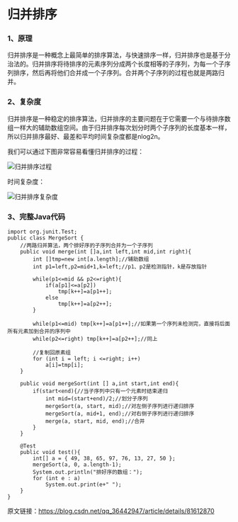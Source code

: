 # 归并排序

### 1、原理

归并排序是一种概念上最简单的排序算法，与快速排序一样，归并排序也是基于分治法的。归并排序将待排序的元素序列分成两个长度相等的子序列，为每一个子序列排序，然后再将他们合并成一个子序列。合并两个子序列的过程也就是两路归并。

### 2、复杂度

归并排序是一种稳定的排序算法，归并排序的主要问题在于它需要一个与待排序数组一样大的辅助数组空间。由于归并排序每次划分时两个子序列的长度基本一样，所以归并排序最好、最差和平均时间复杂度都是nlog2n。 

我们可以通过下图非常容易看懂归并排序的过程： 

![归并排序过程](https://note.youdao.com/yws/api/personal/file/F94C8510579B48B38D52AC97D3E6C1B7?method=download&shareKey=65d334fbb49d6f315cc8421850dd33a4)

时间复杂度：

![归并排序复杂度](https://note.youdao.com/yws/api/personal/file/E039B66FD79B46A4937A8C90D1AD018A?method=download&shareKey=f45e4224c86dbd0af47e81c6b20cb574)

### 3、完整Java代码

```
import org.junit.Test;
public class MergeSort {
    //两路归并算法，两个排好序的子序列合并为一个子序列
    public void merge(int []a,int left,int mid,int right){
        int []tmp=new int[a.length];//辅助数组
        int p1=left,p2=mid+1,k=left;//p1、p2是检测指针，k是存放指针

        while(p1<=mid && p2<=right){
            if(a[p1]<=a[p2])
                tmp[k++]=a[p1++];
            else
                tmp[k++]=a[p2++];
        }

        while(p1<=mid) tmp[k++]=a[p1++];//如果第一个序列未检测完，直接将后面所有元素加到合并的序列中
        while(p2<=right) tmp[k++]=a[p2++];//同上

        //复制回原素组
        for (int i = left; i <=right; i++) 
            a[i]=tmp[i];
    }

    public void mergeSort(int [] a,int start,int end){
        if(start<end){//当子序列中只有一个元素时结束递归
            int mid=(start+end)/2;//划分子序列
            mergeSort(a, start, mid);//对左侧子序列进行递归排序
            mergeSort(a, mid+1, end);//对右侧子序列进行递归排序
            merge(a, start, mid, end);//合并
        }
    }

    @Test
    public void test(){
        int[] a = { 49, 38, 65, 97, 76, 13, 27, 50 };
        mergeSort(a, 0, a.length-1);
        System.out.println("排好序的数组：");
        for (int e : a)
            System.out.print(e+" ");
    }
}
```

原文链接：https://blog.csdn.net/qq_36442947/article/details/81612870